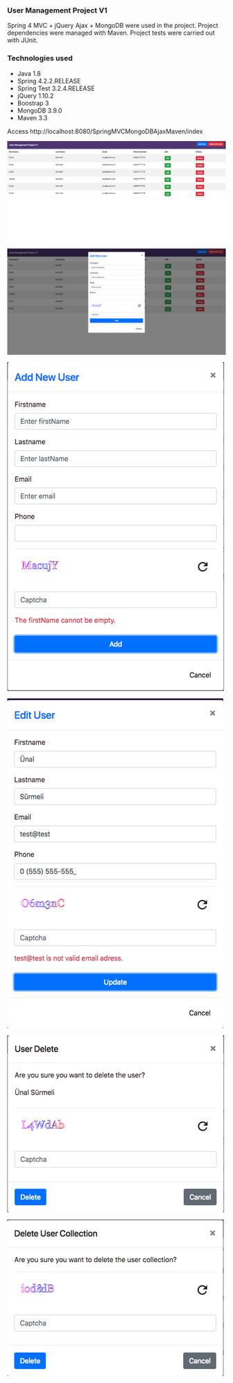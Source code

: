 ### User Management Project V1

Spring 4 MVC + jQuery Ajax + MongoDB were used in the project. Project dependencies were managed with Maven. Project tests were carried out with JUnit.

### Technologies used

- Java 1.8
- Spring 4.2.2.RELEASE
- Spring Test 3.2.4.RELEASE
- jQuery 1.10.2
- Boostrap 3
- MongoDB 3.9.0
- Maven 3.3

Access http://localhost:8080/SpringMVCMongoDBAjaxMaven/index


![img](https://raw.githubusercontent.com/unalsurmeli/SpringMVCMongoDBAjaxMaven/master/Screen%20Shot%202018-11-30%20at%2005.33.41.png)

![img](https://raw.githubusercontent.com/unalsurmeli/SpringMVCMongoDBAjaxMaven/master/Screen%20Shot%202018-11-30%20at%2005.30.44.png)

![img](https://raw.githubusercontent.com/unalsurmeli/SpringMVCMongoDBAjaxMaven/master/Screen%20Shot%202018-11-30%20at%2005.31.04.png)

![img](https://raw.githubusercontent.com/unalsurmeli/SpringMVCMongoDBAjaxMaven/master/Screen%20Shot%202018-11-30%20at%2005.32.25.png)

![img](https://raw.githubusercontent.com/unalsurmeli/SpringMVCMongoDBAjaxMaven/master/Screen%20Shot%202018-11-30%20at%2005.32.56.png)

![img](https://raw.githubusercontent.com/unalsurmeli/SpringMVCMongoDBAjaxMaven/master/Screen%20Shot%202018-11-30%20at%2005.33.27.png)






